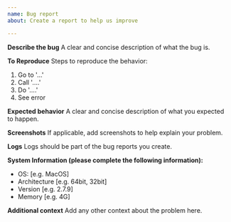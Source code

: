 ```yaml
---
name: Bug report
about: Create a report to help us improve

---
```


**Describe the bug**
A clear and concise description of what the bug is.

**To Reproduce**
Steps to reproduce the behavior:

1. Go to '...'
2. Call  '....'
3. Do '....'
4. See error

**Expected behavior**
A clear and concise description of what you expected to happen.

**Screenshots**
If applicable, add screenshots to help explain your problem.

**Logs**
Logs should be part of the bug reports you create.

**System Information (please complete the following information):**

- OS: [e.g. MacOS]
- Architecture [e.g. 64bit, 32bit]
- Version [e.g. 2.7.9]
- Memory [e.g. 4G]

**Additional context**
Add any other context about the problem here.
